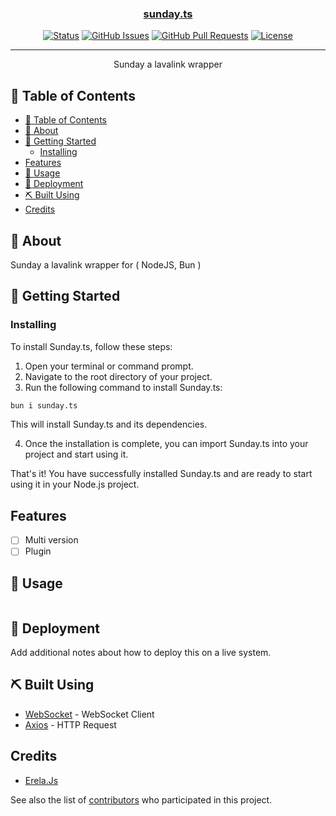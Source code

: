 <p align="center">
  <a href="" rel="noopener">
</p>

<h3 align="center">sunday.ts</h3>

<div align="center">

[![Status](https://img.shields.io/badge/status-active-success.svg)]()
[![GitHub Issues](https://img.shields.io/github/issues/FAYStarNext/Sunday.ts.svg)](https://github.com/FAYStarNext/Sunday.ts/issues)
[![GitHub Pull Requests](https://img.shields.io/github/issues-pr/FAYStarNext/Sunday.ts.svg)](https://github.com/FAYStarNext/Sunday.ts/pulls)
[![License](https://img.shields.io/badge/license-MIT-blue.svg)](/LICENSE)

</div>

---

<p align="center"> Sunday a lavalink wrapper
    <br> 
</p>

## 📝 Table of Contents

- [📝 Table of Contents](#-table-of-contents)
- [🧐 About ](#-about-)
- [🏁 Getting Started ](#-getting-started-)
  - [Installing](#installing)
- [Features](#features)
- [🎈 Usage ](#-usage-)
- [🚀 Deployment ](#-deployment-)
- [⛏️ Built Using ](#️-built-using-)
- [Credits](#credits)

## 🧐 About <a name = "about"></a>

Sunday a lavalink wrapper for ( NodeJS, Bun )

## 🏁 Getting Started <a name = "getting_started"></a>

### Installing

To install Sunday.ts, follow these steps:

1. Open your terminal or command prompt.
2. Navigate to the root directory of your project.
3. Run the following command to install Sunday.ts:

  ```sh
  bun i sunday.ts
  ```

  This will install Sunday.ts and its dependencies.

4. Once the installation is complete, you can import Sunday.ts into your project and start using it.

That's it! You have successfully installed Sunday.ts and are ready to start using it in your Node.js project.

## Features
- [ ] Multi version
- [ ] Plugin

## 🎈 Usage <a name="usage"></a>

```ts

```

## 🚀 Deployment <a name = "deployment"></a>

Add additional notes about how to deploy this on a live system.

## ⛏️ Built Using <a name = "built_using"></a>

- [WebSocket](https://github.com/websockets/ws) - WebSocket Client
- [Axios](https://github.com/axios/axios) - HTTP Request
## Credits

- [Erela.Js](https://github.com/MenuDocs/erela.js)

See also the list of [contributors](https://github.com/FAYStarNext/Sunday.ts/contributors) who participated in this project.